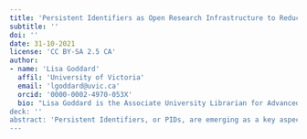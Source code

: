 ```yaml
---
title: 'Persistent Identifiers as Open Research Infrastructure to Reduce Administrative Burden'
subtitle: ''
doi: ''
date: 31-10-2021
license: 'CC BY-SA 2.5 CA'
author: 
- name: 'Lisa Goddard'
  affil: 'University of Victoria'
  email: 'lgoddard@uvic.ca'
  orcid: '0000-0002-4970-053X'
  bio: "Lisa Goddard is the Associate University Librarian for Advanced Research Services at the University of Victoria Libraries. She holds degrees from Queen's, McGill, and Memorial University. Lisa's research interests include open access publishing, linked data, digital preservation, and digital humanities. She is currently the Chair of the Canadian Persistent Identifier Advisory Committee (CPIDAC). Lisa is a co-investigator on the Endings Project: Preserving Digital Projects for Long-Term Usability, and is a member of the technical team for the Linked Infrastructure for Networked Cultural Scholarship (LINCS) project.'
deck: ''
abstract: 'Persistent Identifiers, or PIDs, are emerging as a key aspect of research infrastructure. They act as connective tissue, exposing the relationships between different entities that make up the research ecosystem. One of the major promises of PIDs is that they can help to reduce researcher administrative burden by automating the exchange of information that currently relies on manual entry. This benefit is not well understood by researchers, in part because it can only be realized when PIDs are adopted by a critical mass of researchers, funders, and research administrators. This article will outline the defining characteristics of identifiers; articulate the major benefits of research identifiers; discuss some of the main implementation challenges; provide an overview of existing and emerging identifiers; and summarize some key recommendations for expediting the adoption of PIDs around the globe.'
---
```



